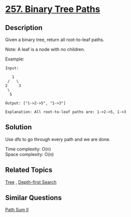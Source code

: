 # [257. Binary Tree Paths](https://leetcode.com/problems/binary-tree-paths)

## Description

Given a binary tree, return all root-to-leaf paths.

Note: A leaf is a node with no children.

Example:

```
Input:

   1
 /   \
2     3
 \
  5

Output: ["1->2->5", "1->3"]

Explanation: All root-to-leaf paths are: 1->2->5, 1->3
```

## Solution

Use dfs to go through every path and we are done.

Time complexity: O(n)<br>
Space complexity: O(n)

## Related Topics

[Tree](https://leetcode.com/tag/tree/) , [Depth-first Search](https://leetcode.com/tag/depth-first-search/) 

## Similar Questions

[Path Sum II](https://leetcode.com/problems/path-sum-ii/)

